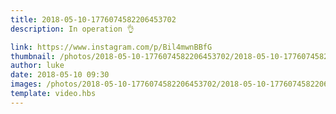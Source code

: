 ```yaml
---
title: 2018-05-10-1776074582206453702
description: In operation 👌

link: https://www.instagram.com/p/Bil4mwnBBfG
thumbnail: /photos/2018-05-10-1776074582206453702/2018-05-10-1776074582206453702.jpg
author: luke
date: 2018-05-10 09:30
images: /photos/2018-05-10-1776074582206453702/2018-05-10-1776074582206453702.jpg
template: video.hbs
---
```

